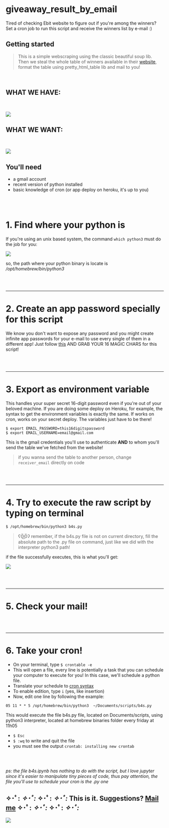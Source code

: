 # giveaway_result_by_email

Tired of checking Ebit website to figure out if you're among the winners?
Set a cron job to run this script and receive the winners list by e-mail :)

## Getting started

>This is a simple webscraping using the classic beautiful soup lib. Then we steal the whole table of winners available in their [website](https://company.ebit.com.br/concorra-premios/ultimos-ganhadores), format the table using pretty_html_table lib and mail to you! 
    
<br>

## WHAT WE HAVE: 
<br>

![](https://imgur.com/mRq9SkD.png)


## WHAT WE WANT:  
<br>  
   
![](https://i.imgur.com/EIMs4x7.png)


   
## You'll need
- a gmail account 
- recent version of python installed
- basic knowledge of cron (or app deploy on heroku, it's up to you)
     
 <br>
 <br>

# 1. Find where your python is
If you're using an unix based system, the command `which python3` must do the job for you:

![](https://i.imgur.com/xxFADqu.png)

so, the path where your python binary is locate is */opt/homebrew/bin/python3*   

<br>
<br>


-----------------------   
# 2. Create an app password specially for this script  
We know you don't want to expose any password and  you might create infinite app passwords for your e-mail to use every single of them in a different app! Just follow [this](https://support.google.com/accounts/answer/185833?hl=en) AND GRAB YOUR 16 MAGIC CHARS for this script!  


<br>
<br>  

  -----------------------
# 3. Export as environment variable 
This handles your super secret 16-digit password even if you're out of your beloved machine. If you are doing some deploy on Heroku, for example, the syntax to get the environment variables is exactly the same. If works on cron, works on your secret deploy. The variables just have to be there!  

`$ export EMAIL_PASSWORD=this16digitspassword`   
`$ export EMAIL_USERNAME=email@gmail.com`
  
This is the gmail credentials you'll use to authenticate **AND** to whom you'll send the table we've fetched from the website!
> if you wanna send the table to another person, change `receiver_email` directly on code   

<br>
<br>

  -----------------------  
# 4. Try to execute the raw script by typing on terminal 
`$ /opt/homebrew/bin/python3 b4s.py`  
> ʕʘ̅͜ʘ̅ʔ remember, if the b4s.py file is not on current directory, fill the absolute path to the .py file on command, just like we did with the interpreter python3 path!   

if the file successfully executes, this is what you'll get:   

![](https://i.imgur.com/XFOpUAD.png)

<br>
<br>

------
# 5. Check your mail!

<br>
<br>

-------
# 6. Take your cron! 
- On your terminal, type `$ crontable -e`  
- This will open a file, every line is potentially a task that you can schedule your computer to execute for you! In this case, we'll schedule a python file.  
- Translate your schedule to [cron syntax](https://crontab.guru/)
- To enable edition, type `i` (yes, like insertion)
- Now, edit one line by following the example:
```
05 11 * * 5 /opt/homebrew/bin/python3  ~/Documents/scripts/b4s.py
```
  
  This would execute the file b4s.py file, located on Documents/scripts, using python3 interpreter, located at homebrew binaries folder every friday at 11h05

- `$ Esc`
- `$ :wq` to write and quit the file
- you must see the output `crontab: installing new crontab`


<br>
<br>  

*ps: the file b4s.ipynb has nothing to do with the script, but I love jupyter since it's easier to manipulate tiny pieces of code, thus pay attention, the file you'll use to schedule your cron is the .py one*

## ✧･ﾟ: *✧･ﾟ:* ✧･ﾟ: *✧･ﾟ:* This is it. Suggestions? [Mail me](mailto:minhadona@tuta.io) ✧･ﾟ: *✧･ﾟ:* ✧･ﾟ: *✧･ﾟ:*

![](https://i.pinimg.com/originals/f4/e1/e0/f4e1e08ac2c429a6646892cbc265b5f2.gif)


